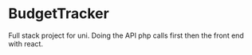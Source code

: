 # BudgetTracker
Full stack project for uni.
Doing the API php calls first then the front end with react.

